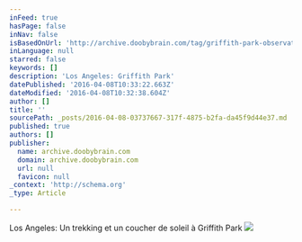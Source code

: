 ```yaml
---
inFeed: true
hasPage: false
inNav: false
isBasedOnUrl: 'http://archive.doobybrain.com/tag/griffith-park-observatory/'
inLanguage: null
starred: false
keywords: []
description: 'Los Angeles: Griffith Park'
datePublished: '2016-04-08T10:33:22.663Z'
dateModified: '2016-04-08T10:32:38.604Z'
author: []
title: ''
sourcePath: _posts/2016-04-08-03737667-317f-4875-b2fa-da45f9d44e37.md
published: true
authors: []
publisher:
  name: archive.doobybrain.com
  domain: archive.doobybrain.com
  url: null
  favicon: null
_context: 'http://schema.org'
_type: Article

---
```

Los Angeles: Un trekking et un coucher de soleil à Griffith Park
![](http://files.doobybrain.com/wp-content/uploads/2011/05/LA-Griffith-Park.jpg)